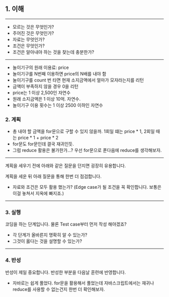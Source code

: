 ## 1. 이해

---
- 모르는 것은 무엇인가?
- 주어진 것은 무엇인가?
- 자료는 무엇인가?
- 조건은 무엇인가?
- 조건은 알아내야 하는 것을 찾는데 충분한가?
---
- 놀이기구의 원래 이용료: price
- 놀이기구를 N번째 이용하면 price의 N배를 내야 함
- 눌이기구를 count 번 타면 현재 소지금액에서 얼마가 모자라는지를 리턴
- 금액이 부족하지 않을 경우 0을 리턴
- price는 1 이상 2,500인 자연수
- 원래 소지금액은 1 이상 10억. 자연수.
- 놀이기구 이용 횟수는 1 이상 2500 이하인 자연수

### 2. 계획
- 총 내야 할 금액을 for문으로 구할 수 있지 않을까. 1회일 떄는 price * 1, 2회일 때는 price * 1 + price * 2
- for문도 for문인데 결국 재귀인듯.
- 그럼 reduce 활용은 불가한가...? 우선 for문으로 푼다음에 reduce를 생각해보자.

---
계획을 세우기 전에 아래와 같은 질문을 던지면 굉장히 유용합니다.

계획을 세운 뒤 아래 질문을 통해 한번 더 점검합니다.

- 자료와 조건은 모두 활용 했는가? (Edge case가 될 조건을 꼭 확인합니다. 보통은 이걸 놓쳐서 지옥에 빠지죠.)
---

### 3. 실행

코딩을 하는 단계입니다. 물론 Test case부터 먼저 작성 해야겠죠?

- 각 단계가 올바른지 명확히 알 수 있는가?
- 그것이 옳다는 것을 설명할 수 있는가?

---

### 4. 반성

반성이 제일 중요합니다. 반성한 부분을 다음날 훈련에 반영합니다.
- 자바로는 쉽게 풀었다. for문을 활용해서 풀었는데 자바스크립트에서는 재귀나 reduce를 사용할 수 없는건지 한번 더 확인해보자.
